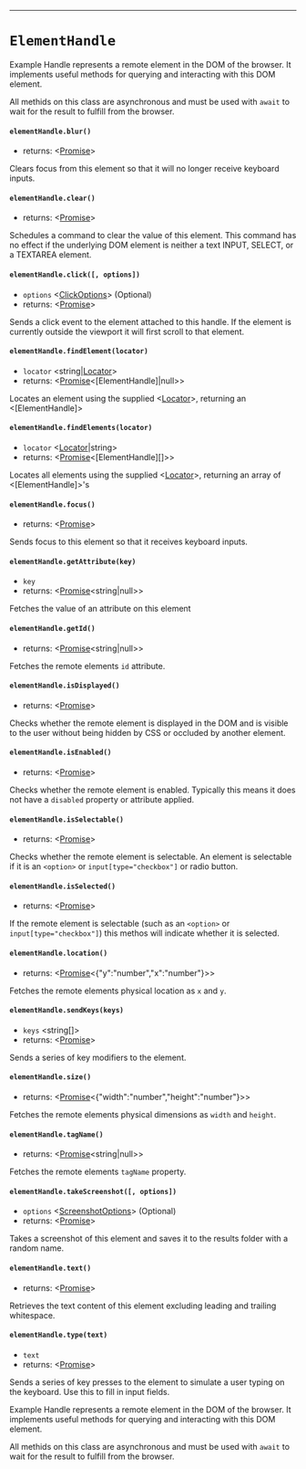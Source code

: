 -------
# `ElementHandle`

Example Handle represents a remote element in the DOM of the browser. It implements useful methods for querying and interacting with this DOM element.

All methids on this class are asynchronous and must be used with `await` to wait for the result to fulfill from the browser.

#### `elementHandle.blur()`
* returns: <[Promise]<void>> 

Clears focus from this element so that it will no longer receive keyboard inputs.

#### `elementHandle.clear()`
* returns: <[Promise]<void>> 

Schedules a command to clear the value of this element.
This command has no effect if the underlying DOM element is neither a text
INPUT, SELECT, or a TEXTAREA element.

#### `elementHandle.click([, options])`
* `options` <[ClickOptions]> (Optional) 
* returns: <[Promise]<void>> 

Sends a click event to the element attached to this handle. If the element is
currently outside the viewport it will first scroll to that element.

#### `elementHandle.findElement(locator)`
* `locator` <string|[Locator]>  
* returns: <[Promise]<[ElementHandle]|null>> 

Locates an element using the supplied <[Locator]>, returning an <[ElementHandle]>

#### `elementHandle.findElements(locator)`
* `locator` <[Locator]|string>  
* returns: <[Promise]<[ElementHandle][]>> 

Locates all elements using the supplied <[Locator]>, returning an array of <[ElementHandle]>'s

#### `elementHandle.focus()`
* returns: <[Promise]<void>> 

Sends focus to this element so that it receives keyboard inputs.

#### `elementHandle.getAttribute(key)`
* `key` <string>  
* returns: <[Promise]<string|null>> 

Fetches the value of an attribute on this element

#### `elementHandle.getId()`
* returns: <[Promise]<string|null>> 

Fetches the remote elements `id` attribute.

#### `elementHandle.isDisplayed()`
* returns: <[Promise]<boolean>> 

Checks whether the remote element is displayed in the DOM and is visible to the user without being hidden by CSS or occluded by another element.

#### `elementHandle.isEnabled()`
* returns: <[Promise]<boolean>> 

Checks whether the remote element is enabled. Typically this means it does not have a `disabled` property or attribute applied.

#### `elementHandle.isSelectable()`
* returns: <[Promise]<boolean>> 

Checks whether the remote element is selectable. An element is selectable if it is an `<option>` or `input[type="checkbox"]` or radio button.

#### `elementHandle.isSelected()`
* returns: <[Promise]<boolean>> 

If the remote element is selectable (such as an `<option>` or `input[type="checkbox"]`) this methos will indicate whether it is selected.

#### `elementHandle.location()`
* returns: <[Promise]<{"y":"number","x":"number"}>> 

Fetches the remote elements physical location as `x` and `y`.

#### `elementHandle.sendKeys(keys)`
* `keys` <string[]>  
* returns: <[Promise]<void>> 

Sends a series of key modifiers to the element.

#### `elementHandle.size()`
* returns: <[Promise]<{"width":"number","height":"number"}>> 

Fetches the remote elements physical dimensions as `width` and `height`.

#### `elementHandle.tagName()`
* returns: <[Promise]<string|null>> 

Fetches the remote elements `tagName` property.

#### `elementHandle.takeScreenshot([, options])`
* `options` <[ScreenshotOptions]> (Optional) 
* returns: <[Promise]<void>> 

Takes a screenshot of this element and saves it to the results folder with a random name.

#### `elementHandle.text()`
* returns: <[Promise]<string>> 

Retrieves the text content of this element excluding leading and trailing whitespace.

#### `elementHandle.type(text)`
* `text` <string>  
* returns: <[Promise]<void>> 

Sends a series of key presses to the element to simulate a user typing on the keyboard. Use this to fill in input fields.


Example Handle represents a remote element in the DOM of the browser. It implements useful methods for querying and interacting with this DOM element.

All methids on this class are asynchronous and must be used with `await` to wait for the result to fulfill from the browser.


[Promise]: https://developer.mozilla.org/en-US/docs/Web/JavaScript/Reference/Global_Objects/Promise
[ClickOptions]: Interfaces.md
[Locator]: Locator.md
[ScreenshotOptions]: Interfaces.md